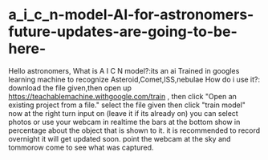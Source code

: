 # a_i_c_n-model-AI-for-astronomers-future-updates-are-going-to-be-here-
Hello astronomers, What is A I C N model?:its an ai Trained in googles learning machine to recognize Asteroid,Comet,ISS,nebulae How do i use it?: download the file given,then open up https://teachablemachine.withgoogle.com/train , then click "Open an existing project from a file." select the file given then click "train model" 
now at the right turn input on (leave it if its already on) you can select photos or use your webcam in realtime  the bars at the bottom show in percentage about the object that is shown to it. it is recommended to record overnight   it will get updated soon. 
point the webcam at the sky and tommorow come to see what was captured.

